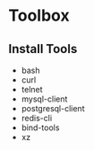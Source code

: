 # Toolbox

## Install Tools

* bash
* curl
* telnet
* mysql-client
* postgresql-client
* redis-cli
* bind-tools
* xz
